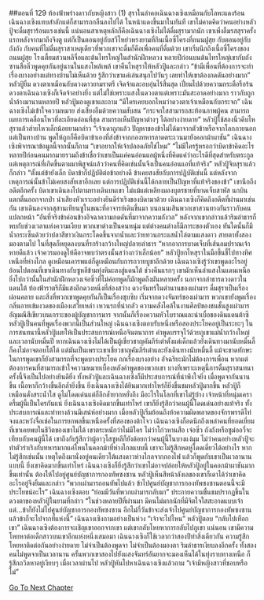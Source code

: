 ##ตอนที่ 129 ท้องฟ้าพร่างดาวกับหญิงสาว (1)
สุราในลำคอเฉินฉางเซิงเหมือนกับโลหะแดงร้อน เฉินฉางเซิงแทบสำลักแต่ก็สามารถกลืนลงไปได้ ในหน้าแดงขึ้นมาในทันที
เขาไม่คาดคิดว่าคนอย่างหลัวปู้จะดื่มสุราร้อนแรงเช่นนี้
แน่นอนสาเหตุหลักก็คือเฉินฉางเซิงไม่ได้ดื่มสุรามากนัก
เขาเพิ่งลิ้มรสสุราครั้งแรกหลังจากมาถึงจิงตู แต่ก็เป็นตอนอยู่กับสวีโหย่วหรงยามที่กินเนื้อซี่โครงที่ถนนฝูสุย กับตอนอยู่กับถังถัง
กับคนที่ไม่ดื่มสุราสาเหตุเดียวที่พวกเขาจะดื่มก็คือเพื่อคนที่ดื่มด้วย
เขาเริ่มนึกถึงเนื้อซี่โครงของถนนฝูสุย โรงเตี้ยมสวนหลีจื่อและต้นไทรใหญ่ในสำนักฝึกหลวง
หลายปีก่อนบนต้นไทรใหญ่เขากับถังซานสือลิ่วพูดคุยกันอยู่นานในแสงโพล้เพล้
เขาคืนไหสุราให้หลัวปู้และกล่าว “ข้ามีเพื่อนที่ต้องการจะทำเรื่องบางอย่างแต่ทางบ้านไม่เห็นด้วย รู้สึกว่าเขาแค่เล่นสนุกไปวันๆ เลยทำให้เขาต้องกดดันอย่างมาก”
หลัวปู้ยิ้ม ดวงตาเหมือนกับดวงดาวยามราตรี เจิดจ้าและอบอุ่นไร้สิ้นสุด เปี่ยมไปด้วยความกระตือรือร้น
ดวงตาเฉินฉางเซิงก็เจิดจ้าอย่างยิ่ง แต่ไม่ใช่เพราะแสงในดวงตาแต่เพราะมันสะอาดอย่างมาก ราวกับถูกน้ำล้างมานานหลายปี
หลัวปู้มองดูเขาและถาม “มีใครเคยบอกไหมว่าดวงตาเจ้าเหมือนกับกระจก”
เฉินฉางเซิงไม่เข้าใจความหมาย ส่งเสียงอืมด้วยความสับสน
“กระจกใสสามารถสะท้อนภาพผู้คน สามารถเผยการเคลื่อนไหวที่ละเอียดอ่อนที่สุด สามารถเห็นปัญหาต่างๆ ได้อย่างง่ายดาย”
หลัวปู้ใช้สองนิ้วคีบไหสุราแล้วส่ายไหวเล็กน้อยยามกล่าว “เจ้าเดาถูกแล้ว ปัญหาของข้าไม่ได้มาจากตัวข้าหรือจากโลกภายนอกแต่เป็นทางบ้าน พูดให้ถูกก็คือบิดาข้าเองที่ส่งข้าจากกองทหารลาดตระเวนมายังคอกม้าผาชัน”
เฉินฉางเซิงพิจารณาข้อมูลนี้จากนั้นก็ถาม “เขาอยากให้เจ้าปลอดภัยใช่ไหม”
“ไม่มีใครรู้หรอกว่าบิดาข้าคิดอะไร หลายปีก่อนคนมากมายรวมถึงข้าเชื่อว่าเขาเป็นแค่คนอ่อนแอผู้หนึ่งที่คิดแค่ว่าอะไรดีที่สุดสำหรับตระกูล แต่เหตุการณ์ที่เกิดขึ้นตามมาพิสูจน์แล้วว่าคนที่คิดเช่นนั้นจึงเป็นคนอ่อนแอที่แท้จริง”
หลัวปู้จิบสุราแล้วก็กล่าว “ตั้งแต่ข้ายังเล็ก บิดาข้าก็ปฏิบัติต่อข้าอย่างดี ข้าเคยสงสัยกับการปฏิบัติเช่นนี้ แต่หลังจากเหตุการณ์นั้นข้าไม่เคยสงสัยเขาอีกเลย แต่การปฏิบัติเช่นนี้ได้กลายเป็นปัญหาที่แท้จริงของข้า”
เขานึกถึงอดีตอีกครั้ง
บิดาเขาเดินลงไปตามทางเดินบนเขา ไม่แม้แต่เหลียงมองบุตรชายที่บาดเจ็บสาหัส
นกบินแตกตื่นออกจากป่า นำเสียงหัวเราะอย่างยินดีร่าเริงของบิดามาด้วย
เฉินฉางเซิงก็คิดถึงอดีตที่ผ่านมาเช่นกัน
เขาเดินลงจากสุสานเทียนซูในขณะที่อาจารย์เดินขึ้นมา บนถนนเสินพวกเขาสวนทางกันราวกับคนแปลกหน้า
“อันที่จริงข้าค่อนข้างอิจฉาความกดดันที่มาจากความกังวล”
หลังจากเขากล่าวแล้วริมลำธารก็พบกับช่วงเวลาแห่งความเงียบ
พวกเขาต่างเป็นคนหนุ่ม แต่ต่างคนต่างก็มีภาระของตัวเอง
ทันใดนั้นก็มีน้ำกระเซ็นด้วยว่าปลาสีขาวเงินกระโดดขึ้นจากน้ำและว่ายทวนกระแสน้ำไล่ตามแสงดาว
สายตาทั้งสองมองตามไป ในที่สุดก็หยุดลงบนที่รกร้างกว้างใหญ่ปลายลำธาร
“หากอาการบาดเจ็บที่เส้นลมปราณเจ้าหายดีแล้ว เจ้าควรมองดูให้ดีอาจพบว่าตรงนั้นสว่างกว่าเล็กน้อย”
หลัวปู้ยกไหสุราในมือขึ้นชี้ไปทางทิศเหนือที่ห่างไกล ดูเหมือนเคารพแต่ก็ดูเหมือนกับการถวายบูชาอีกด้วย
เฉินฉางเซิงรู้ว่าเขาพูดอะไรอยู่ ย้อนไปตอนที่เขาเดินทางกับซูหลีข้ามทุ่งหิมะลงสู่แดนใต้ ช่วงคืนแรกๆ เขามักเห็นลำแสงในแดนเหนือ ยิ่งไปกว่านั้นในสำนักฝึกหลวงเจ๋อซิ่วที่ไม่ค่อยพูดก็มักพูดถึงมันหลายครั้ง
นอกจากลำธารดวงดาวในแดนใต้ ท้องฟ้าราตรีก็มีแสงอีกดวงหนึ่งที่ส่องสว่าง
ดวงจันทร์ในตำนานของเผ่ามาร
ดื่มสุราเป็นเรื่องผ่อนคลาย และสิ่งที่พวกเขาพูดคุยกันก็เป็นเรื่องซุบซิบ เริ่มจากดวงจันทร์ของเผ่ามาร พวกเขายังพูดเรื่องกลิ่นอายเข้มงวดของเมืองเสวี่ยเหล่า เหวนรกที่น่ากลัว ความคลั่งไคล้ในงานศิลป์ของชนชั้นสูงเผ่ามาร อัญมณีสีเขียวบนเกราะของผู้บัญชาการมาร จากนั้นก็เรื่องความหัวโบราณและน่าเบื่อของดินแดนต้าซี
หลัวปู้เป็นคนที่พูดเรื่องพวกนี้เป็นส่วนใหญ่ เฉินฉางเซิงตอบรับหนึ่งหรือสองประโยคอยู่เป็นระยะๆ
ในการสนทนานี้หลัวปู้เผยให้เป็นประสบการณ์เหนือจินตนาการ คำพูดบรรจุไว้ด้วยภูเขาแม่น้ำกว้างใหญ่และเวลานับหมื่นปี
หากเฉินฉางเซิงไม่ได้เป็นผู้เชี่ยวชาญคัมภีร์เต๋าตั้งแต่เด็กแล้วยังเดินทางมานับหมื่นลี้ก็คงไม่อาจตอบโต้ได้
แต่มันเป็นเพราะเขาเชี่ยวชาญคัมภีร์เต๋าและยังเดินทางนับหมื่นลี้ แม้จะขาดทักษะในการพูดเขาก็ยังสามารถที่จะพูดบางประโยค ถกเรื่องบางอย่าง
อัจฉริยะมักไม่ต้องการเพื่อน หากแต่ต้องการคนที่สามารถเข้าใจความหมายเบื้องหลังคำพูดของพวกเขา
บางทีเพราะเหตุนี้การดื่มสุราสนทนาครั้งนี้จึงเป็นไปอย่างยินดียิ่ง ทั้งหลัวปู้และเฉินฉางเซิงก็มีประสบการณ์ที่น่าพึงใจยิ่ง
เมื่อพูดจากันนานขึ้น เนื้อหาก็กว้างขึ้นลึกล้ำยิ่งขึ้น ยิ่งเฉินฉางเซิงได้ยินมากเท่าไหร่ก็ยิ่งชื่นชมหลัวปู้มากขึ้น หลัวปู้ก็เหมือนดั่งสระน้ำใส ดูไม่โดดเด่นแต่ก็ลึกล้ำยากหยั่งถึง มีอะไรในโลกที่เขาไม่รู้บ้าง
เจ้าหน้าที่หนุ่มเคราครึ้มผู้นี้เป็นใครกันแน่
ยิ่งเฉินฉางเซิงคิดมากขึ้นเท่าไหร่ เขาก็ยิ่งรู้สึกว่าคนผู้นี้โดดเด่นอย่างแท้จริง ทั้งประสบการณ์และท่าทางล้วนมีเสน่ห์อย่างมาก
เมื่อหลัวปู้เริ่มย้อนถึงห้าความผิดพลาดของจักรพรรดิไท่จงและหวังจื่อเช่อในการยกพลขึ้นเหนือครั้งที่สองของต้าโจว เฉินฉางเซิงก็อดนึกถึงเหล่าคนที่ยอดเยี่ยมที่เขาเคยพบในชีวิตของเขาไม่ได้ เขาตระหนักว่าไม่มีใคร ไม่ว่าโก่วหานสือ เจ๋อซิ่ว ถังถังหรือซูม่ออวี๋จะเทียบกับคนผู้นี้ได้
เขาถึงกับรู้สึกว่าผู้อาวุโสซูหลีก็ยังด้อยกว่าคนผู้นี้ในบางแง่มุม
ไม่ว่าคนอย่างหลัวปู้จะทำตัวร่าเริงกับทหารมากแค่ไหนในคอกม้าที่ห่างไกลแบบนี้ เขาจะไม่รู้สึกหดหู่โดดเดี่ยวได้อย่างไร
หากไม่รู้สึกเช่นนั้น เหตุใดถึงมานั่งอยู่คนเดียวใต้แสงดาวห่างไกลจากกองไฟ แล้วก็พูดกับเขาเป็นเวลานานแบบนี้
ยิ่งเขาคิดมากขึ้นเท่าไหร่ เฉินฉางเซิงก็ยิ่งรู้สึกว่าเขาไม่อาจปล่อยให้หลัวปู้อยู่ในคอกม้าผาชันมากขึ้นเท่านั้น ต้องให้ไปอยู่ศูนย์บัญชาการกองทัพซงซาน
หลัวปู้เห็นสีหน้าลังเลของเขาก็เดาได้ว่าเขาคิดอะไรอยู่จึงยิ้มและกล่าว “พวกเผ่ามารถอนทัพไปแล้ว ข้าไปศูนย์บัญชาการกองทัพซงซานตอนนี้จะมีประโยชน์อะไร”
เฉินฉางเซิงตอบ “ย่อมมีวันที่พวกเผ่ามารกลับมา”
ประกายความชื่นชมปรากฏขึ้นในดวงตาของหลัวปู้ในยามที่กล่าว “ในช่วงหลายปีที่ผ่านมา มีคนไม่มากนักที่มีจิตใจใสสะอาดแบบเจ้า แต่...ข้าก็ยังไม่ไปศูนย์บัญชาการกองทัพซงซาน อีกไม่กี่วันข้าจะส่งเจ้าไปศูนย์บัญชาการกองทัพซงซานแล้วข้าก็จะไปจากที่แห่งนี้”
เฉินฉางเซิงถามอย่างเป็นห่วง “เจ้าจะไปไหน”
หลัวปู้ตอบ “กลับไปเทือกเขา”
เฉินฉางเซิงต้องการจะเชิญเขาออกจากเขา
แต่เขากลับโหยหาการกลับไปภูเขา
แน่นอน เขามีความโหยหาต่อเด็กสาวบนเขาอีกแห่งหนึ่งเสมอมา
เฉินฉางเซิงก็ใช้เวลากว่าสองปีทำสิ่งเดียวกัน
ความรู้สึกโหยหาติดต่อกันอย่างง่ายดาย ไม่จำเป็นต้องพูดจา ไม่จำเป็นต้องมองตา
ริมลำธารเงียบลงอีกครั้ง ทั้งสองคนไม่พูดจาเป็นเวลานาน ครั้นพวกเขาสองไปยังแสงจันทร์อันยากจะมองเห็นได้ในทุ่งราบทางเหนือ ก็รู้สึกถวิลหาอยู่เงียบๆ
เมื่อเวลาผ่านไป หลัวปู้หันไปหาเฉินฉางเซิงแล้วถาม “เจ้ามีหญิงสาวที่ชอบหรือไม่”


[Go To Next Chapter]( ./802.md)